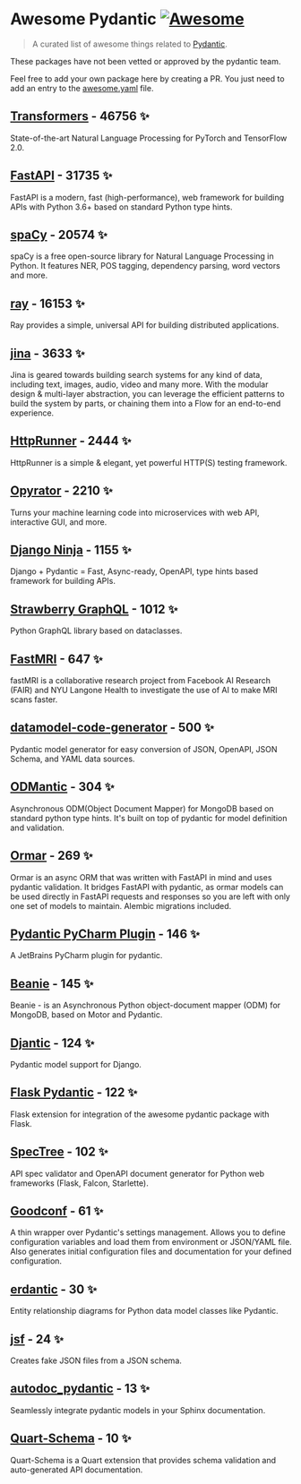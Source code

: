 # Awesome Pydantic [![Awesome](https://awesome.re/badge-flat.svg)](https://github.com/sindresorhus/awesome)

> A curated list of awesome things related to [Pydantic](https://pydantic-docs.helpmanual.io/).

These packages have not been vetted or approved by the pydantic team.

Feel free to add your own package here by creating a PR. You just need to add an entry to the [awesome.yaml](./awesome.yaml) file.


## [Transformers](https://github.com/huggingface/transformers) - 46756 ✨

State-of-the-art Natural Language Processing for PyTorch and TensorFlow 2.0.

## [FastAPI](https://github.com/tiangolo/fastapi) - 31735 ✨

FastAPI is a modern, fast (high-performance), web framework for building APIs with Python 3.6+ based on standard Python type hints.

## [spaCy](https://github.com/explosion/spaCy) - 20574 ✨

spaCy is a free open-source library for Natural Language Processing in Python. It features NER, POS tagging, dependency parsing, word vectors and more.

## [ray](https://github.com/ray-project/ray) - 16153 ✨

Ray provides a simple, universal API for building distributed applications.

## [jina](https://github.com/jina-ai/jina) - 3633 ✨

Jina is geared towards building search systems for any kind of data, including text, images, audio, video and many more. With the modular design & multi-layer abstraction, you can leverage the efficient patterns to build the system by parts, or chaining them into a Flow for an end-to-end experience.

## [HttpRunner](https://github.com/httprunner/httprunner) - 2444 ✨

HttpRunner is a simple & elegant, yet powerful HTTP(S) testing framework.

## [Opyrator](https://github.com/ml-tooling/opyrator) - 2210 ✨

Turns your machine learning code into microservices with web API, interactive GUI, and more.

## [Django Ninja](https://github.com/vitalik/django-ninja) - 1155 ✨

Django + Pydantic = Fast, Async-ready, OpenAPI, type hints based framework for building APIs.

## [Strawberry GraphQL](https://github.com/strawberry-graphql/strawberry) - 1012 ✨

Python GraphQL library based on dataclasses.

## [FastMRI](https://github.com/facebookresearch/fastMRI) - 647 ✨

fastMRI is a collaborative research project from Facebook AI Research (FAIR) and NYU Langone Health to investigate the use of AI to make MRI scans faster.

## [datamodel-code-generator](https://github.com/koxudaxi/datamodel-code-generator) - 500 ✨

Pydantic model generator for easy conversion of JSON, OpenAPI, JSON Schema, and YAML data sources.

## [ODMantic](https://github.com/art049/odmantic) - 304 ✨

Asynchronous ODM(Object Document Mapper) for MongoDB based on standard python type hints. It's built on top of pydantic for model definition and validation.

## [Ormar](https://github.com/collerek/ormar) - 269 ✨

Ormar is an async ORM that was written with FastAPI in mind and uses pydantic validation. It bridges FastAPI with pydantic, as ormar models can be used directly in FastAPI requests and responses so you are left with only one set of models to maintain. Alembic migrations included.

## [Pydantic PyCharm Plugin](https://github.com/koxudaxi/pydantic-pycharm-plugin) - 146 ✨

A JetBrains PyCharm plugin for pydantic.

## [Beanie](https://github.com/roman-right/beanie) - 145 ✨

Beanie - is an Asynchronous Python object-document mapper (ODM) for MongoDB, based on Motor and Pydantic.

## [Djantic](https://github.com/jordaneremieff/djantic) - 124 ✨

Pydantic model support for Django.

## [Flask Pydantic](https://github.com/bauerji/flask_pydantic) - 122 ✨

Flask extension for integration of the awesome pydantic package with Flask.

## [SpecTree](https://github.com/0b01001001/spectree) - 102 ✨

API spec validator and OpenAPI document generator for Python web frameworks (Flask, Falcon, Starlette).

## [Goodconf](https://github.com/lincolnloop/goodconf) - 61 ✨

A thin wrapper over Pydantic's settings management. Allows you to define configuration variables and load them from environment or JSON/YAML file. Also generates initial configuration files and documentation for your defined configuration.

## [erdantic](https://github.com/drivendataorg/erdantic) - 30 ✨

Entity relationship diagrams for Python data model classes like Pydantic.

## [jsf](https://github.com/ghandic/jsf) - 24 ✨

Creates fake JSON files from a JSON schema.

## [autodoc_pydantic](https://github.com/mansenfranzen/autodoc_pydantic) - 13 ✨

Seamlessly integrate pydantic models in your Sphinx documentation.

## [Quart-Schema](https://gitlab.com/pgjones/quart-schema) - 10 ✨

Quart-Schema is a Quart extension that provides schema validation and auto-generated API documentation.
